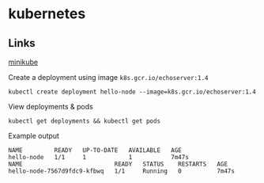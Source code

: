 # kubernetes


## Links
[minikube](https://kubernetes.io/docs/tutorials/hello-minikube/)

Create a deployment using image `k8s.gcr.io/echoserver:1.4`
```
kubectl create deployment hello-node --image=k8s.gcr.io/echoserver:1.4
```

View deployments & pods
```
kubectl get deployments && kubectl get pods
```
Example output
```
NAME         READY   UP-TO-DATE   AVAILABLE   AGE
hello-node   1/1     1            1           7m47s
NAME                          READY   STATUS    RESTARTS   AGE
hello-node-7567d9fdc9-kfbwq   1/1     Running   0          7m47s
```